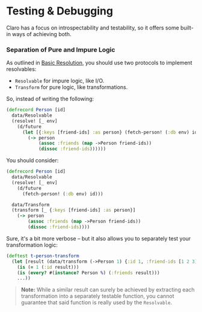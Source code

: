 # Testing & Debugging

Claro has a focus on introspectability and testability, so it offers some
built-in ways of achieving both.

### Separation of Pure and Impure Logic

As outlined in [Basic Resolution](00-basics.md), you should use two protocols to
implement resolvables:

- `Resolvable` for impure logic, like I/O.
- `Transform` for pure logic, like transformations.

So, instead of writing the following:

```clojure
(defrecord Person [id]
  data/Resolvable
  (resolve! [_ env]
    (d/future
      (let [{:keys [friend-ids] :as person} (fetch-person! (:db env) id)]
        (-> person
            (assoc :friends (map ->Person friend-ids))
            (dissoc :friend-ids))))))
```

You should consider:

```clojure
(defrecord Person [id]
  data/Resolvable
  (resolve! [_ env]
    (d/future
      (fetch-person! (:db env) id)))

  data/Transform
  (transform [_ {:keys [friend-ids] :as person}]
    (-> person
        (assoc :friends (map ->Person friend-ids))
        (dissoc :friend-ids))))
```

Sure, it's a bit more verbose – but it also allows you to separately test your
transformation logic:

```clojure
(deftest t-person-transform
  (let [result (data/transform (->Person 1) {:id 1, :friend-ids [1 2 3]})]
    (is (= 1 (:id result)))
    (is (every? #(instance? Person %) (:friends result)))
    ...))
```

> __Note:__ While a similar result can surely be achieved by extracting each
> transformation into a separately testable function, you cannot guarantee that
> said function is really used by the `Resolvable`.
